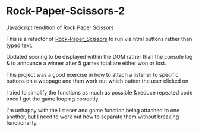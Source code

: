 # Rock-Paper-Scissors-2
JavaScript rendition of Rock Paper Scissors

This is a refactor of [Rock-Paper_Scissors](https://github.com/BlueChihuahua/Rock-Paper_Scissors) to run via html buttons rather than typed text. 

Updated scoring to be displayed within the DOM rather than the console log & to announce a winner after 5 games total are either won or lost.

This project was a good exercise in how to attach a listener to specific buttons on a webpage and then work out which button the user clicked on.  

I tried to simplify the functions as much as possible & reduce repeated code once I got the game looping correctly.

I'm unhappy with the listener and game function being attached to one another, but I need to work out how to separate them without breaking functionality.
